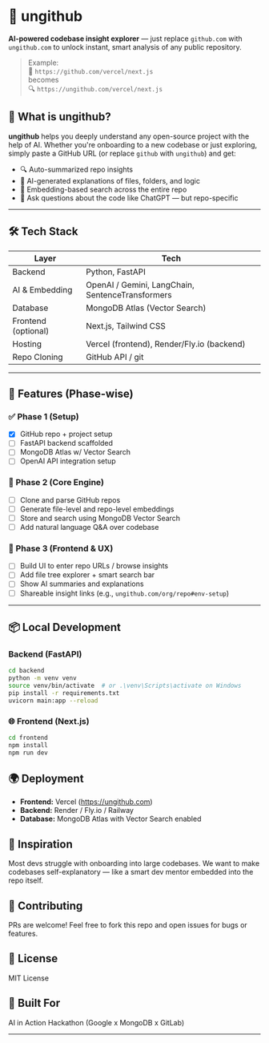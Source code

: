 # 🧠 ungithub

**AI-powered codebase insight explorer** — just replace `github.com` with `ungithub.com` to unlock instant, smart analysis of any public repository.

> Example:  
> 🔗 `https://github.com/vercel/next.js`  
> becomes  
> 🔍 `https://ungithub.com/vercel/next.js`


## 🚀 What is ungithub?

**ungithub** helps you deeply understand any open-source project with the help of AI. Whether you're onboarding to a new codebase or just exploring, simply paste a GitHub URL (or replace `github` with `ungithub`) and get:

- 🔍 Auto-summarized repo insights
- 🧠 AI-generated explanations of files, folders, and logic
- 🧩 Embedding-based search across the entire repo
- 📎 Ask questions about the code like ChatGPT — but repo-specific

---

## 🛠️ Tech Stack

| Layer        | Tech                          |
|-------------|-------------------------------|
| Backend      | Python, FastAPI               |
| AI & Embedding | OpenAI / Gemini, LangChain, SentenceTransformers |
| Database     | MongoDB Atlas (Vector Search) |
| Frontend (optional) | Next.js, Tailwind CSS          |
| Hosting      | Vercel (frontend), Render/Fly.io (backend) |
| Repo Cloning | GitHub API / git              |

---

## 🧰 Features (Phase-wise)

### ✅ Phase 1 (Setup)
- [x] GitHub repo + project setup
- [ ] FastAPI backend scaffolded
- [ ] MongoDB Atlas w/ Vector Search
- [ ] OpenAI API integration setup

### 🔄 Phase 2 (Core Engine)
- [ ] Clone and parse GitHub repos
- [ ] Generate file-level and repo-level embeddings
- [ ] Store and search using MongoDB Vector Search
- [ ] Add natural language Q&A over codebase

### 🎯 Phase 3 (Frontend & UX)
- [ ] Build UI to enter repo URLs / browse insights
- [ ] Add file tree explorer + smart search bar
- [ ] Show AI summaries and explanations
- [ ] Shareable insight links (e.g., `ungithub.com/org/repo#env-setup`)

---

## 📦 Local Development

### Backend (FastAPI)

```bash
cd backend
python -m venv venv
source venv/bin/activate  # or .\venv\Scripts\activate on Windows
pip install -r requirements.txt
uvicorn main:app --reload
```

### 🌐 Frontend (Next.js)

```bash
cd frontend
npm install
npm run dev
```

## 🌍 Deployment

- **Frontend:** Vercel (https://ungithub.com)
- **Backend:** Render / Fly.io / Railway
- **Database:** MongoDB Atlas with Vector Search enabled

## 🧠 Inspiration

Most devs struggle with onboarding into large codebases. We want to make codebases self-explanatory — like a smart dev mentor embedded into the repo itself.

## 🤝 Contributing

PRs are welcome! Feel free to fork this repo and open issues for bugs or features.

## 📄 License

MIT License

## 🙌 Built For

AI in Action Hackathon (Google x MongoDB x GitLab)

---